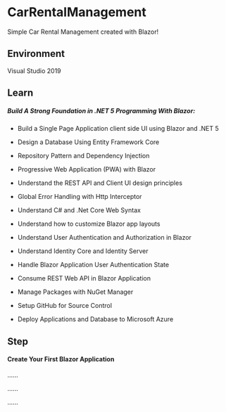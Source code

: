 # CarRentalManagement
Simple Car Rental Management created with Blazor!

## Environment
Visual Studio 2019

## Learn
##### Build A Strong Foundation in .NET 5 Programming With Blazor:

- Build a Single Page Application client side UI using Blazor and .NET 5

- Design a Database Using Entity Framework Core

- Repository Pattern and Dependency Injection

- Progressive Web Application (PWA) with Blazor

- Understand the REST API and Client UI design principles

- Global Error Handling with Http Interceptor

- Understand C# and .Net Core Web Syntax

- Understand how to customize Blazor app layouts

- Understand User Authentication and Authorization in Blazor

- Understand Identity Core and Identity Server

- Handle Blazor Application User Authentication State

- Consume REST Web API in Blazor Application

- Manage Packages with NuGet Manager

- Setup GitHub for Source Control

- Deploy Applications and Database to Microsoft Azure

  

## Step
#### Create Your First Blazor Application
......

......

......

